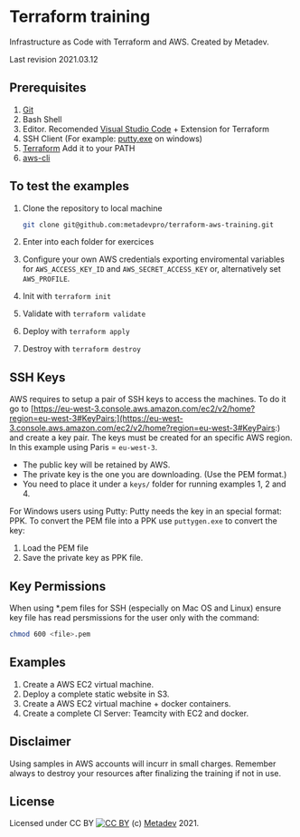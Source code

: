 # Terraform training

Infrastructure as Code with Terraform and AWS.
Created by Metadev.

Last revision 2021.03.12
## Prerequisites

1. [Git](https://git-scm.com/downloads)
2. Bash Shell
3. Editor. Recomended [Visual Studio Code](https://code.visualstudio.com) + Extension for Terraform
4. SSH Client (For example: [putty.exe](https://www.putty.org/) on windows)
5. [Terraform](https://www.terraform.io/) Add it to your PATH
6. [aws-cli](https://aws.amazon.com/cli/)

## To test the examples

1. Clone the repository to local machine

    ```bash
    git clone git@github.com:metadevpro/terraform-aws-training.git
    ```

2. Enter into each folder for exercices

3. Configure your own AWS credentials exporting enviromental variables for `AWS_ACCESS_KEY_ID` and `AWS_SECRET_ACCESS_KEY` or, alternatively set `AWS_PROFILE`.

4. Init with `terraform init`

5. Validate with `terraform validate`

6. Deploy with `terraform apply`

7. Destroy with `terraform destroy`

## SSH Keys

AWS requires to setup a pair of SSH keys to access the machines.
To do it go to [https://eu-west-3.console.aws.amazon.com/ec2/v2/home?region=eu-west-3#KeyPairs:](https://eu-west-3.console.aws.amazon.com/ec2/v2/home?region=eu-west-3#KeyPairs:) and create a key pair.
The keys must be created for an specific AWS region. In this example using Paris = `eu-west-3`.

- The public key will be retained by AWS.
- The private key is the one you are downloading. (Use the PEM format.)
- You need to place it under a `keys/` folder for running examples 1, 2 and 4.

For Windows users using Putty: Putty needs the key in an special format: PPK.
To convert the PEM file into a PPK use `puttygen.exe` to convert the key:

1. Load the PEM file
2. Save the private key as PPK file.

## Key Permissions

When using *.pem files for SSH (especially on Mac OS and Linux) ensure key file has read persmissions for the user only with the command:

```bash
chmod 600 <file>.pem
```

## Examples

1. Create a AWS EC2 virtual machine.
2. Deploy a complete static website in S3.
3. Create a AWS EC2 virtual machine + docker containers.
4. Create a complete CI Server: Teamcity with EC2 and docker.

## Disclaimer

Using samples in AWS accounts will incurr in small charges. Remember always to destroy your resources after finalizing the training if not in use.

## License

Licensed under CC BY [![CC BY](https://i.creativecommons.org/l/by/4.0/80x15.png)](http://creativecommons.org/licenses/by/4.0/)
(c) [Metadev](https://metadev.pro) 2021.

